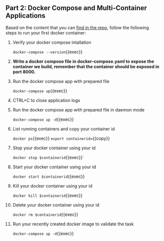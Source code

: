 ## Part 2: Docker Compose and Multi-Container Applications

Based on the content that you can [find in the repo](https://github.com/rolling-scopes-school/devops/modules/10.Containers/Part2), follow the following steps to run your first docker container:

1. Verify your docker compose intallation

   `docker-compose --version`{{exec}}
2. **Write a docker compose file in docker-compose.yaml to expose the container we build, remember that the container should be exposed in port 8000.**
3. Run the docker compose app with prepared file

   `docker-compose up`{{exec}}
4. CTRL+C to close application logs
5. Run the docker compose app with prepared file in daemon mode

   `docker-compose up -d`{{exec}}
6. List running containers and copy your container id

   `docker ps`{{exec}}
   `export containerid=`{{copy}}
7. Stop your docker container using your id

   `docker stop $containerid`{{exec}}`
8. Start your docker container using your id

   `docker start $containerid`{{exec}}
9. Kill your docker container using your id

   `docker kill $containerid`{{exec}}
10. Delete your docker container using your id

    `docker rm $containerid`{{exec}}
11. Run your recently created docker image to validate the task

    `docker-compose up -d`{{exec}}
